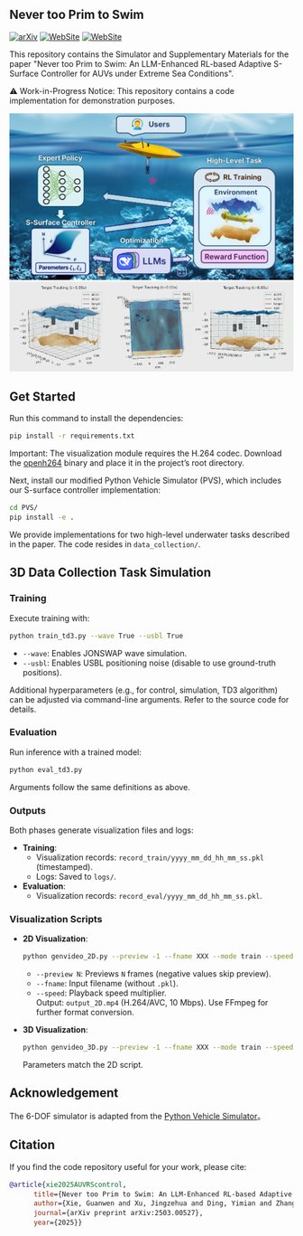 ## Never too Prim to Swim

[![arXiv](https://img.shields.io/badge/arXiv-2409.02424-b31b1b.svg)](https://arxiv.org/abs/2409.02444)  [![WebSite](https://img.shields.io/badge/PDF-Supp_Material-77DDFF.svg)](https://github.com/360ZMEM/USV-AUV-colab/blob/main/paper/SUPP.pdf) [![WebSite](https://img.shields.io/github/last-commit/360ZMEM/USV-AUV-Colab?color=green)](https://360zmem.github.io/USV-AUV-Colab)

This repository contains the Simulator and Supplementary Materials for the paper "Never too Prim to Swim: An LLM-Enhanced RL-based Adaptive S-Surface Controller for AUVs under Extreme Sea Conditions".

:warning: Work-in-Progress Notice: This repository contains a code implementation for demonstration purposes.

<img src="attachments/intro.png" alt="intro" style="zoom:50%;" />


<img src="attachments/intro2.gif" alt="intro" style="zoom:100%;" />

## Get Started

Run this command to install the dependencies:

```bash
pip install -r requirements.txt
```

Important: The visualization module requires the H.264 codec. Download the [openh264](https://github.com/cisco/openh264) binary and place it in the project’s root directory.

Next, install our modified Python Vehicle Simulator (PVS), which includes our S-surface controller implementation:

```bash
cd PVS/
pip install -e .
```

We provide implementations for two high-level underwater tasks described in the paper. The code resides in `data_collection/`.

## 3D Data Collection Task Simulation

### Training

Execute training with:

```bash
python train_td3.py --wave True --usbl True
```

- `--wave`: Enables JONSWAP wave simulation.
- `--usbl`: Enables USBL positioning noise (disable to use ground-truth positions).

Additional hyperparameters (e.g., for control, simulation, TD3 algorithm) can be adjusted via command-line arguments. Refer to the source code for details.

### Evaluation

Run inference with a trained model:

```bash
python eval_td3.py
```

Arguments follow the same definitions as above.

### Outputs  
Both phases generate visualization files and logs:  
- **Training**:  
  - Visualization records: `record_train/yyyy_mm_dd_hh_mm_ss.pkl` (timestamped).  
  - Logs: Saved to `logs/`.  
- **Evaluation**:  
  - Visualization records: `record_eval/yyyy_mm_dd_hh_mm_ss.pkl`.  


### Visualization Scripts  
- **2D Visualization**:  
  ```bash  
  python genvideo_2D.py --preview -1 --fname XXX --mode train --speed 5  
  ```
  - `--preview N`: Previews `N` frames (negative values skip preview).  
  - `--fname`: Input filename (without `.pkl`).  
  - `--speed`: Playback speed multiplier.  
  Output: `output_2D.mp4` (H.264/AVC, 10 Mbps). Use FFmpeg for further format conversion.  

- **3D Visualization**:  
  ```bash  
  python genvideo_3D.py --preview -1 --fname XXX --mode train --speed 5  
  ```
  Parameters match the 2D script.  

## Acknowledgement

The 6-DOF simulator is adapted from the [Python Vehicle Simulator](https://github.com/cybergalactic/PythonVehicleSimulator)。

## Citation

If you find the code repository useful for your work, please cite:

```bibtex
@article{xie2025AUVRScontrol,
      title={Never too Prim to Swim: An LLM-Enhanced RL-based Adaptive S-Surface Controller for AUVs under Extre Sea Conditions},
      author={Xie, Guanwen and Xu, Jingzehua and Ding, Yimian and Zhang, Zhi and Zhang, Shuai and Li, Yi},
      journal={arXiv preprint arXiv:2503.00527},
      year={2025}}
```
